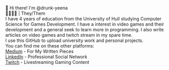 👋 Hi there! I'm @drunk-yeena  
💛🤍💜🖤 | They/Them  
I have 4 years of education from the University of Hull studying Computer Science for Games Development.
I have a interest in video games and their development and a general seek to learn more in programming.
I also write articles on video games and twitch stream in my spare time.  
I use this GitHub to upload university work and personal projects.  
You can find me on these other platforms:  
[Medium](https://drunk-yeena.medium.com/) - For My Written Pieces  
[LinkedIn](https://www.linkedin.com/in/oosikomaiya/) - Professional Social Network  
[Twitch](https://twitch.tv/drunkenhyena) - Livestreaming Gaming Content
